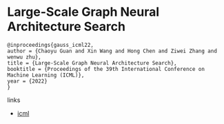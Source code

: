 # Large-Scale Graph Neural Architecture Search

```
@inproceedings{gauss_icml22,
author = {Chaoyu Guan and Xin Wang and Hong Chen and Ziwei Zhang and wenwu zhu},
title = {Large-Scale Graph Neural Architecture Search},
booktitle = {Proceedings of the 39th International Conference on Machine Learning (ICML)},
year = {2022}
}
```

links
- [icml](https://icml.cc/Conferences/2022/Schedule?showEvent=18126)
